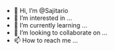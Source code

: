 - 👋 Hi, I’m @Sajitario
- 👀 I’m interested in ...
- 🌱 I’m currently learning ...
- 💞️ I’m looking to collaborate on ...
- 📫 How to reach me ...

<!---
Sajitario/Sajitario is a ✨ special ✨ repository because its `README.md` (this file) appears on your GitHub profile.
You can click the Preview link to take a look at your changes.
--->
